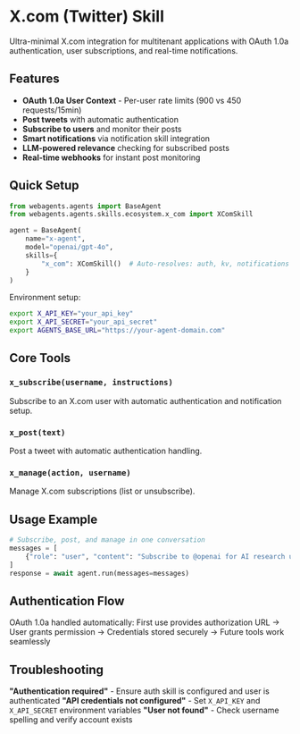 # X.com (Twitter) Skill

Ultra-minimal X.com integration for multitenant applications with OAuth 1.0a authentication, user subscriptions, and real-time notifications.

## Features

- **OAuth 1.0a User Context** - Per-user rate limits (900 vs 450 requests/15min)
- **Post tweets** with automatic authentication
- **Subscribe to users** and monitor their posts
- **Smart notifications** via notification skill integration  
- **LLM-powered relevance** checking for subscribed posts
- **Real-time webhooks** for instant post monitoring

## Quick Setup

```python
from webagents.agents import BaseAgent
from webagents.agents.skills.ecosystem.x_com import XComSkill

agent = BaseAgent(
    name="x-agent",
    model="openai/gpt-4o",
    skills={
        "x_com": XComSkill()  # Auto-resolves: auth, kv, notifications
    }
)
```

Environment setup:
```bash
export X_API_KEY="your_api_key"
export X_API_SECRET="your_api_secret"
export AGENTS_BASE_URL="https://your-agent-domain.com"
```

## Core Tools

### `x_subscribe(username, instructions)`
Subscribe to an X.com user with automatic authentication and notification setup.

### `x_post(text)`
Post a tweet with automatic authentication handling.

### `x_manage(action, username)`
Manage X.com subscriptions (list or unsubscribe).

## Usage Example

```python
# Subscribe, post, and manage in one conversation
messages = [
    {"role": "user", "content": "Subscribe to @openai for AI research updates, then post 'Hello from my WebAgent! 🤖'"}
]
response = await agent.run(messages=messages)
```

## Authentication Flow

OAuth 1.0a handled automatically: First use provides authorization URL → User grants permission → Credentials stored securely → Future tools work seamlessly

## Troubleshooting

**"Authentication required"** - Ensure auth skill is configured and user is authenticated
**"API credentials not configured"** - Set `X_API_KEY` and `X_API_SECRET` environment variables
**"User not found"** - Check username spelling and verify account exists
